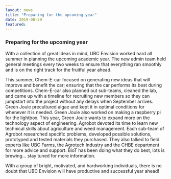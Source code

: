 ```yaml
---
layout: news
title: "Preparing for the upcoming year"
date: 2019-08-29
featured: 
---
```


### Preparing for the upcoming year

With a collection of great ideas in mind, UBC Envision worked hard all summer in planning the upcoming academic year. The new admin team held general meetings every two weeks to ensure that everything ran smoothly and is on the right track for the fruitful year ahead.

This summer, Chem-E-car focused on generating new ideas that will improve and benefit the car; ensuring that the car performs its best during competitions. Chem-E-car also planned out sub-teams, cleaned the lab, and came up with a timeline for recruiting new members so they can jumpstart into the project without any delays when September arrives. Green Joule precultured algae and kept it in optimal conditions for whenever it is needed. Green Joule also worked on making a raspberry pi for the lightbox. This year, Green Joule wants to expand more on the technology aspect of engineering. Agrobot devoted its time to learn new technical skills about agriculture and weed management. Each sub-team of Agrobot researched specific problems, developed possible solutions, prototyped and tested materials they purchased. They also talked to field experts like UBC Farms, the Agrotech Industry and the CHBE department for more advice and support. BioT has been doing what they do best, lots is brewing... stay tuned for more information. 

With a group of bright, motivated, and hardworking individuals, there is no doubt that UBC Envision will have productive and successful year ahead!